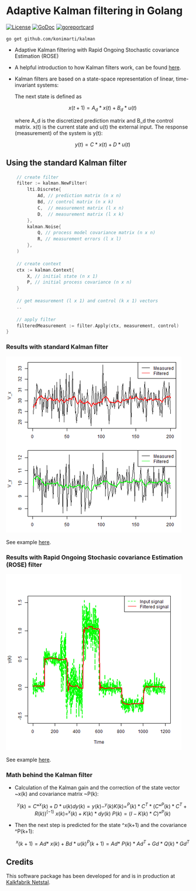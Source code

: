 # Adaptive Kalman filtering in Golang

[![License](http://img.shields.io/badge/license-MIT-red.svg?style=flat)](https://github.com/konimarti/kalman/blob/master/LICENSE)
[![GoDoc](https://godoc.org/github.com/konimarti/observer?status.svg)](https://godoc.org/github.com/konimarti/kalman)
[![goreportcard](https://goreportcard.com/badge/github.com/konimarti/observer)](https://goreportcard.com/report/github.com/konimarti/kalman)

```go get github.com/konimarti/kalman```

* Adaptive Kalman filtering with Rapid Ongoing Stochastic covariance Estimation (ROSE) 

* A helpful introduction to how Kalman filters work, can be found [here](https://www.bzarg.com/p/how-a-kalman-filter-works-in-pictures/).

* Kalman filters are based on a state-space representation of linear, time-invariant systems:

	The next state is defined as
	```math
	 x(t+1) = A_d * x(t) + B_d * u(t) 
	```
	 where A_d is the discretized prediction matrix and B_d the control matrix. 
	 x(t) is the current state and u(t) the external input. The response (measurement) of the system is y(t):	 
	```math
	 y(t)  = C * x(t) + D * u(t) 
	```

## Using the standard Kalman filter
```go
	// create filter
	filter := kalman.NewFilter(
		lti.Discrete{
			Ad, // prediction matrix (n x n)
			Bd, // control matrix (n x k)
			C,  // measurement matrix (l x n)
			D,  // measurement matrix (l x k)
		},
		kalman.Noise{
			Q, // process model covariance matrix (n x n)
			R, // measurement errors (l x l)
		},
	)

	// create context
	ctx := kalman.Context{
		X, // initial state (n x 1)
		P, // initial process covariance (n x n)
	}

	// get measurement (l x 1) and control (k x 1) vectors
	..

	// apply filter
	filteredMeasurement := filter.Apply(ctx, measurement, control)
}
```

### Results with standard Kalman filter

![Results of Kalman filtering on car example.](example/car/car.png)

See example [here](example/car/car.go).

### Results with Rapid Ongoing Stochasic covariance Estimation (ROSE) filter

![Results of ROSE filtering.](example/rose/rose.png)

See example [here](example/rose/rose.go).

### Math behind the Kalman filter

* Calculation of the Kalman gain and the correction of the state vector ~x(k) and covariance matrix ~P(k):
	```math
	^y(k)  = C * ^x(k) + D * u(k)
	dy(k)  = y(k) - ^y(k)
	K(k) = ^P(k) * C^T * ( C * ^P(k) * C^T + R(k) )^(-1)
	~x(k) = ^x(k) + K(k) * dy(k)
	~P(k) = ( I - K(k) * C) * ^P(k)
	```
* Then the next step is predicted for the state ^x(k+1) and the covariance ^P(k+1):
	```math
	^x(k+1) = Ad * ~x(k) + Bd * u(k)
	^P(k+1) = Ad * ~P(k) * Ad^T + Gd * Q(k) * Gd^T
	```
  
  

## Credits

This software package has been developed for and is in production at [Kalkfabrik Netstal](http://www.kfn.ch/en).
